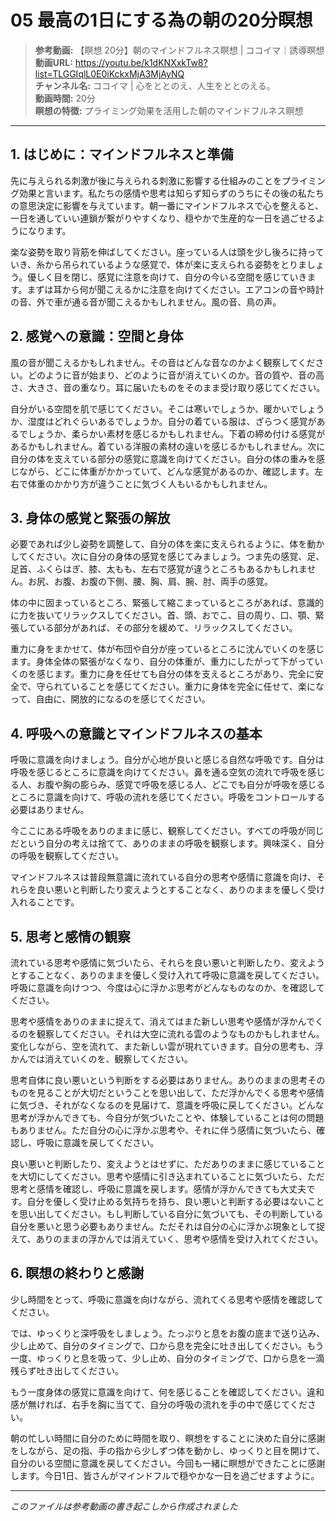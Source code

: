 # 05 最高の1日にする為の朝の20分瞑想

> **参考動画:** 【瞑想 20分】朝のマインドフルネス瞑想 | ココイマ｜誘導瞑想  
> **動画URL:** https://youtu.be/k1dKNXxkTw8?list=TLGGIqlL0E0iKckxMjA3MjAyNQ  
> **チャンネル名:** ココイマ | 心をととのえ、人生をととのえる。  
> **動画時間:** 20分  
> **瞑想の特徴:** プライミング効果を活用した朝のマインドフルネス瞑想

---

## 1. はじめに：マインドフルネスと準備

先に与えられる刺激が後に与えられる刺激に影響する仕組みのことをプライミング効果と言います。私たちの感情や思考は知らず知らずのうちにその後の私たちの意思決定に影響を与えています。朝一番にマインドフルネスで心を整えると、一日を通していい連鎖が繋がりやすくなり、穏やかで生産的な一日を過ごせるようになります。

楽な姿勢を取り背筋を伸ばしてください。座っている人は頭を少し後ろに持っていき、糸から吊られているような感覚で、体が楽に支えられる姿勢をとりましょう。優しく目を閉じ、感覚に注意を向けて、自分の今いる空間を感じていきます。まずは耳から何が聞こえるかに注意を向けてください。エアコンの音や時計の音、外で車が通る音が聞こえるかもしれません。風の音、鳥の声。

## 2. 感覚への意識：空間と身体

風の音が聞こえるかもしれません。その音はどんな音なのかよく観察してください。どのように音が始まり、どのように音が消えていくのか。音の質や、音の高さ、大きさ、音の重なり。耳に届いたものをそのまま受け取り感じてください。

自分がいる空間を肌で感じてください。そこは寒いでしょうか、暖かいでしょうか、湿度はどれぐらいあるでしょうか。自分の着ている服は、ざらつく感覚があるでしょうか、柔らかい素材を感じるかもしれません。下着の締め付ける感覚があるかもしれません。着ている洋服の素材の違いを感じるかもしれません。次に自分の体を支えている部分の感覚に意識を向けてください。自分の体の重みを感じながら、どこに体重がかかっていて、どんな感覚があるのか、確認します。左右で体重のかかり方が違うことに気づく人もいるかもしれません。

## 3. 身体の感覚と緊張の解放

必要であれば少し姿勢を調整して、自分の体を楽に支えられるように、体を動かしてください。次に自分の身体の感覚を感じてみましょう。つま先の感覚、足、足首、ふくらはぎ、膝、太もも、左右で感覚が違うところもあるかもしれません。お尻、お腹、お腹の下側、腰、胸、肩、腕、肘、両手の感覚。

体の中に固まっているところ、緊張して縮こまっているところがあれば、意識的に力を抜いてリラックスしてください。首、頭、おでこ、目の周り、口、顎、緊張している部分があれば、その部分を緩めて、リラックスしてください。

重力に身をまかせて、体が布団や自分が座っているところに沈んでいくのを感じます。身体全体の緊張がなくなり、自分の体重が、重力にしたがって下がっていくのを感じます。重力に身を任せても自分の体を支えるところがあり、完全に安全で、守られていることを感じてください。重力に身体を完全に任せて、楽になって、自由に、開放的になるのを感じてください。

## 4. 呼吸への意識とマインドフルネスの基本

呼吸に意識を向けましょう。自分が心地が良いと感じる自然な呼吸です。自分は呼吸を感じるところに意識を向けてください。鼻を通る空気の流れで呼吸を感じる人、お腹や胸の膨らみ、感覚で呼吸を感じる人、どこでも自分が呼吸を感じるところに意識を向けて、呼吸の流れを感じてください。呼吸をコントロールする必要はありません。

今ここにある呼吸をありのままに感じ、観察してください。すべての呼吸が同じだという自分の考えは捨てて、ありのままの呼吸を観察します。興味深く、自分の呼吸を観察してください。

マインドフルネスは普段無意識に流れている自分の思考や感情に意識を向け、それらを良い悪いと判断したり変えようとすることなく、ありのままを優しく受け入れることです。

## 5. 思考と感情の観察

流れている思考や感情に気づいたら、それらを良い悪いと判断したり、変えようとすることなく、ありのままを優しく受け入れて呼吸に意識を戻してください。呼吸に意識を向けつつ、今度は心に浮かぶ思考がどんなものなのか、を確認してください。

思考や感情をありのままに捉えて、消えてはまた新しい思考や感情が浮かんでくるのを観察してください。それは大空に流れる雲のようなものかもしれません。変化しながら、空を流れて、また新しい雲が現れていきます。自分の思考も、浮かんでは消えていくのを、観察してください。

思考自体に良い悪いという判断をする必要はありません。ありのままの思考そのものを見ることが大切だということを思い出して、ただ浮かんでくる思考や感情に気づき、それがなくなるのを見届けて、意識を呼吸に戻してください。どんな思考が浮かんできても、今自分が気づいたことや、体験していることは何の問題もありません。ただ自分の心に浮かぶ思考や、それに伴う感情に気づいたら、確認し、呼吸に意識を戻してください。

良い悪いと判断したり、変えようとはせずに、ただありのままに感じていることを大切にしてください。思考や感情に引き込まれていることに気づいたら、ただ思考と感情を確認し、呼吸に意識を戻します。感情が浮かんできても大丈夫です。自分を優しく受け止める気持ちを持ち、良い悪いと判断する必要はないことを思い出してください。もし判断している自分に気づいても、その判断している自分を悪いと思う必要もありません。ただそれは自分の心に浮かぶ現象として捉えて、ありのままの浮かんでは消えていく、思考や感情を受け入れてください。

## 6. 瞑想の終わりと感謝

少し時間をとって、呼吸に意識を向けながら、流れてくる思考や感情を確認してください。

では、ゆっくりと深呼吸をしましょう。たっぷりと息をお腹の底まで送り込み、少し止めて、自分のタイミングで、口から息を完全に吐き出してください。もう一度、ゆっくりと息を吸って、少し止め、自分のタイミングで、口から息を一滴残らず吐き出してください。

もう一度身体の感覚に意識を向けて、何を感じることを確認してください。違和感が無ければ、右手を胸に当てて、自分の呼吸の流れを手の中で感じてください。

朝の忙しい時間に自分のために時間を取り、瞑想をすることに決めた自分に感謝をしながら、足の指、手の指から少しずつ体を動かし、ゆっくりと目を開けて、自分のいる空間に意識を戻してください。今回も一緒に瞑想ができたことに感謝します。今日1日、皆さんがマインドフルで穏やかな一日を過ごせますように。

---

*このファイルは参考動画の書き起こしから作成されました*

